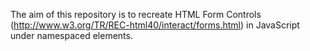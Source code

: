 The aim of this repository is to recreate HTML Form Controls (http://www.w3.org/TR/REC-html40/interact/forms.html) in JavaScript under namespaced elements.